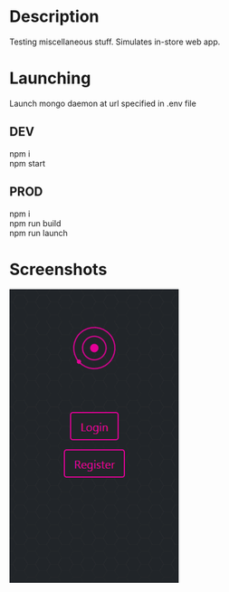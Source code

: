 # Description
Testing miscellaneous stuff. Simulates in-store web app.

# Launching
Launch mongo daemon at url specified in .env file

## DEV
npm i<br/>
npm start

## PROD
npm i<br/>
npm run build<br/>
npm run launch

# Screenshots
![alt text](/docs/test.gif)